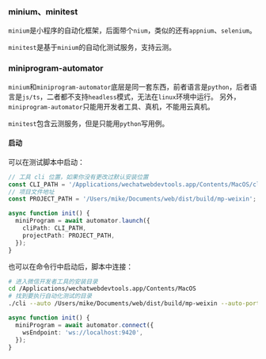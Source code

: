 ### minium、minitest

`minium`是小程序的自动化框架，后面带个`nium`，类似的还有`appnium`、`selenium`。

`minitest`是基于`minium`的自动化测试服务，支持云测。


### miniprogram-automator

`minium`和`miniprogram-automator`底层是同一套东西，前者语言是`python`，后者语言是`js/ts`，二者都不支持`headless`模式，无法在`linux`环境中运行。
另外，`miniprogram-automator`只能用开发者工具、真机，不能用云真机。

`minitest`包含云测服务，但是只能用`python`写用例。

#### 启动

可以在测试脚本中启动：

```ts
// 工具 cli 位置，如果你没有更改过默认安装位置
const CLI_PATH = '/Applications/wechatwebdevtools.app/Contents/MacOS/cli'; 
// 项目文件地址
const PROJECT_PATH = '/Users/mike/Documents/web/dist/build/mp-weixin'; 

async function init() {
  miniProgram = await automator.launch({
    cliPath: CLI_PATH,
    projectPath: PROJECT_PATH,
  });
}
```


也可以在命令行中启动后，脚本中连接：


```bash
# 进入微信开发者工具的安装目录
cd /Applications/wechatwebdevtools.app/Contents/MacOS
# 找到要执行自动化测试的目录
./cli --auto /Users/mike/Documents/web/dist/build/mp-weixin --auto-port 9420
```


```ts
async function init() {
  miniProgram = await automator.connect({
    wsEndpoint: 'ws://localhost:9420',
  });
}
```

